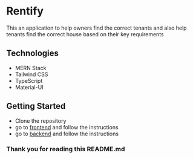 # Rentify 
This an application to help owners find the correct tenants
and also help tenants find the correct house based on their key requirements

## Technologies
- MERN Stack
- Tailwind CSS
- TypeScript
- Material-UI

## Getting Started
- Clone the repository
- go to [frontend](./frontend) and follow the instructions
- go to [backend](./backend) and follow the instructions

<!-- Thank you -->
### Thank you for reading this README.md 